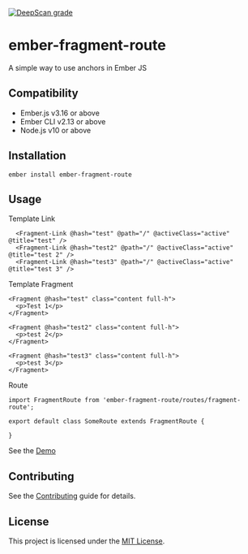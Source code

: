 [![DeepScan grade](https://deepscan.io/api/teams/13691/projects/16700/branches/363420/badge/grade.svg)](https://deepscan.io/dashboard#view=project&tid=13691&pid=16700&bid=363420)

# ember-fragment-route

A simple way to use anchors in Ember JS

## Compatibility

- Ember.js v3.16 or above
- Ember CLI v2.13 or above
- Node.js v10 or above

## Installation

```
ember install ember-fragment-route
```

## Usage
Template
Link
```
  <Fragment-Link @hash="test" @path="/" @activeClass="active" @title="test" />
  <Fragment-Link @hash="test2" @path="/" @activeClass="active" @title="test 2" />
  <Fragment-Link @hash="test3" @path="/" @activeClass="active" @title="test 3" />

```
Template Fragment
```
<Fragment @hash="test" class="content full-h">
  <p>Test 1</p>
</Fragment>

<Fragment @hash="test2" class="content full-h">
  <p>test 2</p>
</Fragment>

<Fragment @hash="test3" class="content full-h">
  <p>test 3</p>
</Fragment>
```

Route
```
import FragmentRoute from 'ember-fragment-route/routes/fragment-route';

export default class SomeRoute extends FragmentRoute {

}

```

See the [Demo](https://ember-fragment-route.vercel.app/)

## Contributing

See the [Contributing](CONTRIBUTING.md) guide for details.

## License

This project is licensed under the [MIT License](LICENSE.md).
